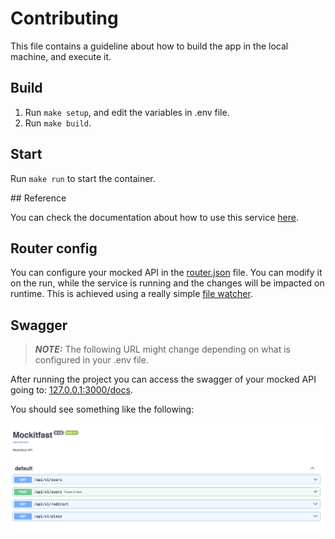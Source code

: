 # Contributing

This file contains a guideline about how to build the app in the local machine, and execute it.

## Build

1) Run `make setup`, and edit the variables in .env file.
2) Run `make build`.

## Start

Run `make run` to start the container.

## Reference

You can check the documentation about how to use this service [here](https://docs.agustinvazquez.me/mockitfast).

## Router config
You can configure your mocked API in the [router.json](./router.json) file.
You can modify it on the run, while the service is running and the changes will be impacted on runtime. This is achieved using a really simple [file watcher](./src/watcher.py).

## Swagger

> **_NOTE:_**  The following URL might change depending on what is configured in your .env file.

After running the project you can access the swagger of your mocked API going to: [127.0.0.1:3000/docs](http://127.0.0.1:3000/docs).

You should see something like the following:

![alt text](image.png)

